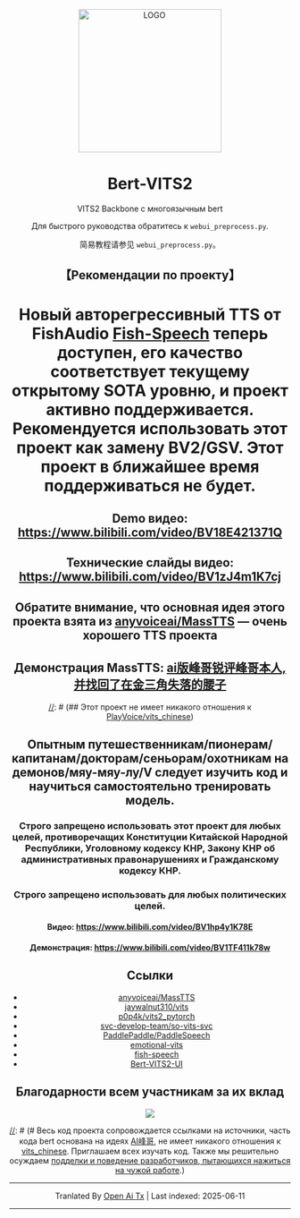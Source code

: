 <div align="center">

<img alt="LOGO" src="https://avatars.githubusercontent.com/u/122017386" width="256" height="256" />

# Bert-VITS2

VITS2 Backbone с многоязычным bert

Для быстрого руководства обратитесь к `webui_preprocess.py`.

简易教程请参见 `webui_preprocess.py`。

## 【Рекомендации по проекту】
# Новый авторегрессивный TTS от FishAudio [Fish-Speech](https://github.com/fishaudio/fish-speech) теперь доступен, его качество соответствует текущему открытому SOTA уровню, и проект активно поддерживается. Рекомендуется использовать этот проект как замену BV2/GSV. Этот проект в ближайшее время поддерживаться не будет.
## Demo видео: https://www.bilibili.com/video/BV18E421371Q
## Технические слайды видео: https://www.bilibili.com/video/BV1zJ4m1K7cj
## Обратите внимание, что основная идея этого проекта взята из [anyvoiceai/MassTTS](https://github.com/anyvoiceai/MassTTS) — очень хорошего TTS проекта
## Демонстрация MassTTS: [ai版峰哥锐评峰哥本人,并找回了在金三角失落的腰子](https://www.bilibili.com/video/BV1w24y1c7z9)

[//]: # (## Этот проект не имеет никакого отношения к [PlayVoice/vits_chinese](https://github.com/PlayVoice/vits_chinese))

[//]: # ()
[//]: # (Этот репозиторий возник после того, как друг поделился видео ai峰哥, меня впечатлило качество, попробовав MassTTS, я обнаружил, что fs уступает vits в качестве звука и pipeline обучения сложнее, поэтому я реализовал bert по их концепции)

## Опытным путешественникам/пионерам/капитанам/докторам/сеньорам/охотникам на демонов/мяу-мяу-лу/V следует изучить код и научиться самостоятельно тренировать модель.

### Строго запрещено использовать этот проект для любых целей, противоречащих Конституции Китайской Народной Республики, Уголовному кодексу КНР, Закону КНР об административных правонарушениях и Гражданскому кодексу КНР.
### Строго запрещено использовать для любых политических целей.
#### Видео: https://www.bilibili.com/video/BV1hp4y1K78E
#### Демонстрация: https://www.bilibili.com/video/BV1TF411k78w
## Ссылки
+ [anyvoiceai/MassTTS](https://github.com/anyvoiceai/MassTTS)
+ [jaywalnut310/vits](https://github.com/jaywalnut310/vits)
+ [p0p4k/vits2_pytorch](https://github.com/p0p4k/vits2_pytorch)
+ [svc-develop-team/so-vits-svc](https://github.com/svc-develop-team/so-vits-svc)
+ [PaddlePaddle/PaddleSpeech](https://github.com/PaddlePaddle/PaddleSpeech)
+ [emotional-vits](https://github.com/innnky/emotional-vits)
+ [fish-speech](https://github.com/fishaudio/fish-speech)
+ [Bert-VITS2-UI](https://github.com/jiangyuxiaoxiao/Bert-VITS2-UI)
## Благодарности всем участникам за их вклад
<a href="https://github.com/fishaudio/Bert-VITS2/graphs/contributors" target="_blank">
  <img src="https://contrib.rocks/image?repo=fishaudio/Bert-VITS2"/>
</a>

[//]: # (# Весь код проекта сопровождается ссылками на источники, часть кода bert основана на идеях [AI峰哥](https://www.bilibili.com/video/BV1w24y1c7z9), не имеет никакого отношения к [vits_chinese](https://github.com/PlayVoice/vits_chinese). Приглашаем всех изучать код. Также мы решительно осуждаем [подделки и поведение разработчиков, пытающихся нажиться на чужой работе](https://www.bilibili.com/read/cv27101514/).)

---

Tranlated By [Open Ai Tx](https://github.com/OpenAiTx/OpenAiTx) | Last indexed: 2025-06-11

---